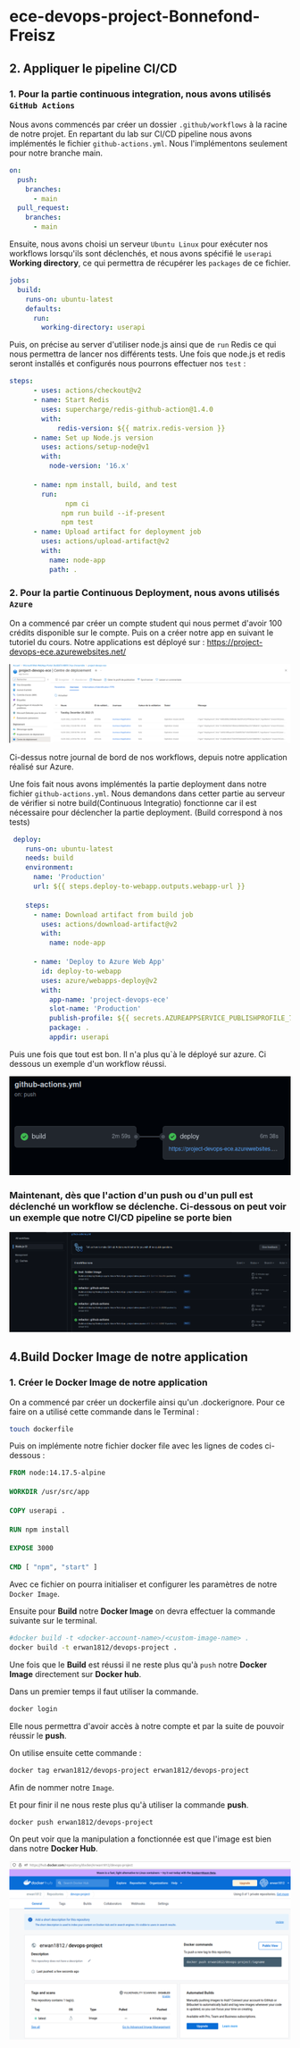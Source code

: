 # ece-devops-project-Bonnefond-Freisz

## 2. Appliquer le pipeline CI/CD

### 1. Pour la partie **continuous integration**, nous avons utilisés `GitHub Actions`

Nous avons commencés par créer un dossier `.github/workflows` à la racine de notre projet.
En repartant du lab sur CI/CD pipeline nous avons implémentés le fichier `github-actions.yml`. Nous l'implémentons seulement pour notre branche main.

```yml
on:
  push:
    branches:
      - main
  pull_request:
    branches:
      - main
```

Ensuite, nous avons choisi un serveur `Ubuntu Linux` pour exécuter nos workflows lorsqu'ils sont déclenchés, et nous avons spécifié le `userapi` **Working directory**, ce qui permettra de récupérer les `packages` de ce fichier.

```yml
jobs:
  build:
    runs-on: ubuntu-latest
    defaults:
      run:
        working-directory: userapi
```

Puis, on précise au server d'utiliser node.js ainsi que de `run` Redis ce qui nous permettra de lancer nos différents tests. Une fois que node.js et redis seront installés et configurés nous pourrons effectuer nos `test` :

```yml
steps:
      - uses: actions/checkout@v2
      - name: Start Redis
        uses: supercharge/redis-github-action@1.4.0
        with:
            redis-version: ${{ matrix.redis-version }}
      - name: Set up Node.js version
        uses: actions/setup-node@v1
        with:
          node-version: '16.x'

      - name: npm install, build, and test
        run: 
              npm ci
             npm run build --if-present
             npm test
      - name: Upload artifact for deployment job
        uses: actions/upload-artifact@v2
        with:
          name: node-app
          path: .
```

### 2. Pour la partie **Continuous Deployment**, nous avons utilisés `Azure`

On a commencé par créer un compte student qui nous permet d'avoir 100 crédits disponible sur le compte. Puis on a créer notre app en suivant le tutoriel du cours.
Notre applications est déployé sur : <https://project-devops-ece.azurewebsites.net/>

![image](image/2.png)

Ci-dessus notre journal de bord de nos workflows, depuis notre application réalisé sur Azure.

Une fois fait nous avons implémentés la partie deployment dans notre fichier `github-actions.yml`. Nous demandons dans cetter partie au serveur de vérifier si notre build(Continuous Integratio) fonctionne car il est nécessaire pour déclencher la partie deployment. (Build correspond à nos tests)

```yml
 deploy:
    runs-on: ubuntu-latest
    needs: build
    environment:
      name: 'Production'
      url: ${{ steps.deploy-to-webapp.outputs.webapp-url }}

    steps:
      - name: Download artifact from build job
        uses: actions/download-artifact@v2
        with:
          name: node-app

      - name: 'Deploy to Azure Web App'
        id: deploy-to-webapp
        uses: azure/webapps-deploy@v2
        with:
          app-name: 'project-devops-ece'
          slot-name: 'Production'
          publish-profile: ${{ secrets.AZUREAPPSERVICE_PUBLISHPROFILE_7310E6DCC2614241A7CEB7B5BDE4A9F0 }}
          package: .
          appdir: userapi
```

Puis une fois que tout est bon. Il n'a plus qu`à le déployé sur azure.
Ci dessous un exemple d'un workflow réussi.

![image](image/1.png)

### Maintenant, dès que l'action d'un push ou d'un pull est déclenché un workflow se déclenche. Ci-dessous on peut voir un exemple que notre CI/CD pipeline se porte bien

![image](image/3.png)

## 4.**Build Docker Image** de notre application

### 1. Créer le **Docker Image** de notre application

On a commencé par créer un dockerfile ainsi qu'un .dockerignore.
Pour ce faire on a utilisé cette commande dans le Terminal :

```bash
touch dockerfile
```

Puis on implémente notre fichier docker file avec les lignes de codes ci-dessous :

```dockerfile
FROM node:14.17.5-alpine

WORKDIR /usr/src/app

COPY userapi . 

RUN npm install

EXPOSE 3000

CMD [ "npm", "start" ]
```

Avec ce fichier on pourra initialiser et configurer les paramètres de notre `Docker Image`.

Ensuite pour **Build** notre **Docker Image** on devra effectuer la commande suivante sur le terminal.

```bash
#docker build -t <docker-account-name>/<custom-image-name> .
docker build -t erwan1812/devops-project .
```

Une fois que le **Build** est réussi il ne reste plus qu'à `push` notre **Docker Image** directement sur **Docker hub**.

Dans un premier temps il faut utiliser la commande.

```bash
docker login
```

Elle nous permettra d'avoir accès à notre compte et par la suite de pouvoir réussir le **push**.

On utilise ensuite cette commande :

```bash
docker tag erwan1812/devops-project erwan1812/devops-project
```

Afin de nommer notre `Image`.

Et pour finir il ne nous reste plus qu'à utiliser la commande **push**.

```bash
docker push erwan1812/devops-project
```

On peut voir que la manipulation a fonctionnée est que l'image est bien dans notre **Docker Hub**.

![image](image/4.png)
